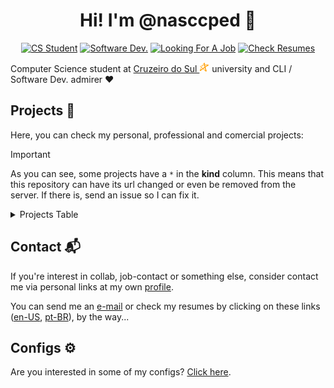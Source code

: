 <h1 align="center">Hi! I'm @nasccped 👋</h1>

<!-- showing badges -->
<div align="center">

[![CS Student][cs-student]](#)
[![Software Dev.][software-dev]](#)
[![Looking For A Job][looking-for-a-job]](#)
[![Check Resumes][check-resumes]](https://github.com/nasccped/nasccped/tree/main/resumes)

</div>

Computer Science student at
[Cruzeiro do Sul <img src="./assets/logo-cruzeiro_do_sul.png"
style="height:1rem"
alt="Cruzeiro do Sul logo">][cruzeiro-do-sul-website] university and
CLI / Software Dev. admirer ❤️

Projects 💎
----------

Here, you can check my personal, professional and comercial projects:

> [!IMPORTANT]
>
> As you can see, some projects have a `*` in the **kind** column.
> This means that this repository can have its url changed or even be
> removed from the server. If there is, send an issue so I can fix
> it.

<details>
  <summary>Projects Table</summary>
<br>

| Project Name + Link             | Project Description                                | Kind                  |
| :------------------------------ | :------------------------------------------------- | :-------------------- |
| 🥇 [Kojamp Man][kojamp-man]     | Kotlin/Java mini project manager                   |  Personal / Comercial |
| 🥈 [GPTheme Plus][gptheme-plus] | VS Code theme                                      | *Personal / Comercial |
| 🥉 [Tic Tac Low][tic-tac-low]   | a low level tic-tac-toe game                       |  Personal             |
| [PyCriptoNita][pycriptonita]    | Python script designed to encrypt and decrypt text | *Contribution         |

</details>

Contact 📬
---------

If you're interest in collab, job-contact or something else, consider
contact me via personal links at my own [profile][my-profile].

You can send me an [e-mail][send-me-email] or check my resumes by
clicking on these links ([en-US][resume-en], [pt-BR][resume-pt]),
by the way...

Configs ⚙️
---------

Are you interested in some of my configs?
[Click here][configs-branch].

<!-- badges area -->
[cs-student]: https://img.shields.io/badge/cs_student-759240?style=for-the-badge
[software-dev]: https://img.shields.io/badge/software%20dev.-F28A17?style=for-the-badge
[looking-for-a-job]: https://img.shields.io/badge/looking_for_a_job-C24444?style=for-the-badge
[check-resumes]: https://img.shields.io/badge/check_resumes_(click_me)-4477B2?style=for-the-badge

<!-- resource links -->
[cruzeiro-do-sul-website]: https://www.cruzeirodosul.edu.br/

<!-- project links -->
[kojamp-man]: https://github.com/nasccped/kojamp-man
[gptheme-plus]: https://github.com/nasccped/vsc-gptheme-plus-extension
[tic-tac-low]: https://github.com/nasccped/tic-tac-low
[pycriptonita]: https://github.com/Felici4no/PyCriptoNita

<!-- contact links -->
[my-profile]: https://github.com/nasccped
[send-me-email]: mailto:pdbt.contact@gmail.com?subject=Put%20the%20Message%20title%20here%20%E2%9C%8D%EF%B8%8F&body=Don't%20forget%20to%20add...%20well...%20the%20message%20%F0%9F%98%85
[resume-en]: https://github.com/nasccped/nasccped/blob/main/resumes/nascc-resume-en.pdf
[resume-pt]: https://github.com/nasccped/nasccped/blob/main/resumes/nascc-resume-pt.pdf

[configs-branch]: https://github.com/nasccped/nasccped/tree/configs
